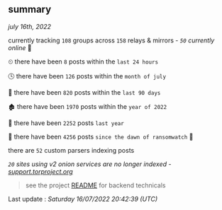 
## summary
_july 16th, 2022_

currently tracking `108` groups across `158` relays & mirrors - _`50` currently online_ 📡

⏲ there have been `8` posts within the `last 24 hours`

🕓 there have been `126` posts within the `month of july`

📅 there have been `820` posts within the `last 90 days`

🏚 there have been `1970` posts within the `year of 2022`

🚀 there have been `2252` posts `last year`

🦕 there have been `4256` posts `since the dawn of ransomwatch` 🐣

there are `52` custom parsers indexing posts

_`20` sites using v2 onion services are no longer indexed - [support.torproject.org](https://support.torproject.org/onionservices/v2-deprecation/)_

> see the project [README](https://github.com/jmousqueton/ransomwatch#readme) for backend technicals



Last update : _Saturday 16/07/2022 20:42:39 (UTC)_

